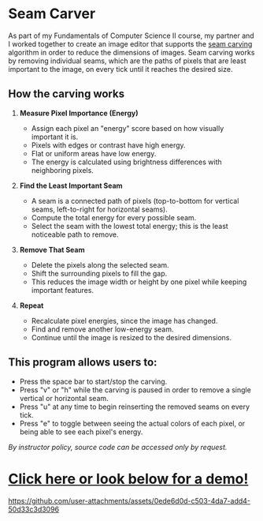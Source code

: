 # Seam Carver

As part of my Fundamentals of Computer Science II course, my partner and I worked together to create an image editor that supports the [seam carving](https://en.wikipedia.org/wiki/Seam_carving) algorithm in order to reduce the dimensions of images. Seam carving works by removing individual seams, which are the paths of pixels that are least important to the image, on every tick until it reaches the desired size. 

## How the carving works
1. **Measure Pixel Importance (Energy)**
   - Assign each pixel an "energy" score based on how visually important it is.
   - Pixels with edges or contrast have high energy.
   - Flat or uniform areas have low energy.
   - The energy is calculated using brightness differences with neighboring pixels.

2. **Find the Least Important Seam**
   - A seam is a connected path of pixels (top-to-bottom for vertical seams, left-to-right for horizontal seams).
   - Compute the total energy for every possible seam.
   - Select the seam with the lowest total energy; this is the least noticeable path to remove.

3. **Remove That Seam**
   - Delete the pixels along the selected seam.
   - Shift the surrounding pixels to fill the gap.
   - This reduces the image width or height by one pixel while keeping important features.

4. **Repeat**
   - Recalculate pixel energies, since the image has changed.
   - Find and remove another low-energy seam.
   - Continue until the image is resized to the desired dimensions.

## This program allows users to: 
* Press the space bar to start/stop the carving.
* Press "v" or "h" while the carving is paused in order to remove a single vertical or horizontal seam.
* Press "u" at any time to begin reinserting the removed seams on every tick.
* Press "e" to toggle between seeing the actual colors of each pixel, or being able to see each pixel's energy.

*By instructor policy, source code can be accessed only by request.*



# [Click here or look below for a demo!](https://www.youtube.com/watch?v=iTsX2446KKE)


https://github.com/user-attachments/assets/0ede6d0d-c503-4da7-add4-50d33c3d3096

